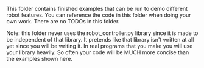 This folder contains finished examples that can be run to demo different robot features.
You can reference the code in this folder when doing your own work.  There are no TODOs in this folder.

Note: this folder never uses the robot_controller.py library since it is made to be independent of that library.  It pretends like that library isn't written at all yet since you will be writing it.
In real programs that you make you will use your library heavily.  So often your code will be MUCH more concise than the examples shown here.